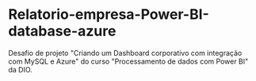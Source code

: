 # Relatorio-empresa-Power-BI-database-azure
Desafio de projeto "Criando um Dashboard corporativo com integração com MySQL e Azure" do curso "Processamento de dados com Power BI" da DIO.
